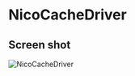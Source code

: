NicoCacheDriver
===============

Screen shot
-----------

![NicoCacheDriver](https://lh3.googleusercontent.com/-EJ_zcw0WpxU/TwxjPM9W6CI/AAAAAAAAEbQ/kYEM9lLHK3k/s611/SnapCrab_NicoCacheDriver_2012-1-11_1-10-59_No-00.png)
